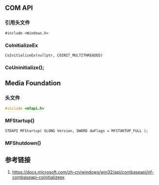 



## COM API

### 引用头文件

```
#include <Windows.h>
```



### CoInitializeEx

```
CoInitializeEx(nullptr, COINIT_MULTITHREADED)
```

### CoUninitialize();







## Media Foundation

### 头文件

```c++
#include <mfapi.h>
```



### MFStartup()

```
STDAPI MFStartup( ULONG Version, DWORD dwFlags = MFSTARTUP_FULL );
```



### MFShutdown()





## 参考链接

1. https://docs.microsoft.com/zh-cn/windows/win32/api/combaseapi/nf-combaseapi-coinitializeex